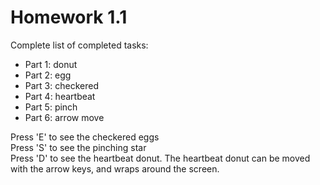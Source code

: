 # Homework 1.1
Complete list of completed tasks:
* Part 1: donut
* Part 2: egg
* Part 3: checkered
* Part 4: heartbeat
* Part 5: pinch
* Part 6: arrow move

Press 'E' to see the checkered eggs  
Press 'S' to see the pinching star  
Press 'D' to see the heartbeat donut. The heartbeat donut can be moved with the arrow keys, and wraps around the screen. 